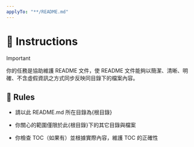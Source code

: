 ```yaml
---
applyTo: "**/README.md"
---
```


# 💬 Instructions

> [!IMPORTANT]
>
> 你的任務是協助維護 README 文件，使 README 文件能夠以簡潔、清晰、明確、不含虛假資訊之方式同步反映同目錄下的檔案內容。

## 🫡 Rules

- 請以此 README.md 所在目錄為{根目錄}

- 你關心的範圍僅限於此{根目錄}下的其它目錄與檔案

- 你檢查 TOC（如果有）並根據實際內容，維護 TOC 的正確性
